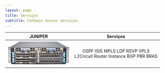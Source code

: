 ```yaml
---
layout: page
title: Serviços
subtitle: Conheça nossos serviços.
---
```


| JUNIPER | Serviços |
| :------: |:---: |
| ![Optional Text](/assets/img/juniper.jpeg) | OSPF ISIS MPLS LDP RSVP VPLS L2Circuit Router Instance BGP PBR BRAS |



